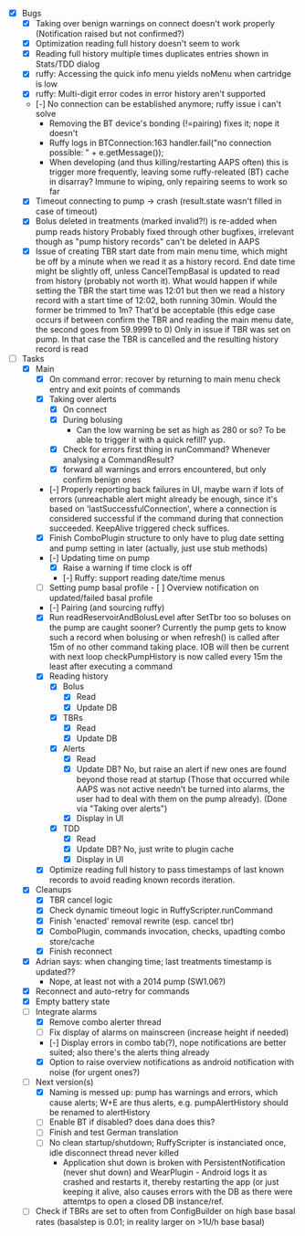 - [x] Bugs
  - [x] Taking over benign warnings on connect doesn't work properly
        (Notification raised but not confirmed?)
  - [x] Optimization reading full history doesn't seem to work
  - [x] Reading full history multiple times duplicates entries shown in Stats/TDD dialog
  - [x] ruffy: Accessing the quick info menu yields noMenu when cartridge is low
  - [x] ruffy: Multi-digit error codes in error history aren't supported
  - [-] No connection can be established anymore; ruffy issue i can't solve
    - Removing the BT device's bonding (!=pairing) fixes it; nope it doesn't
    - Ruffy logs in BTConnection:163  handler.fail("no connection possible: " + e.getMessage());
    - When developing (and thus killing/restarting AAPS often) this is trigger more frequently, leaving
      some ruffy-releated (BT) cache in disarray? Immune to wiping, only repairing seems to work so far
  - [x] Timeout connecting to pump -> crash (result.state wasn't filled in case of timeout)
  - [x] Bolus deleted in treatments  (marked invalid?!) is re-added when pump reads history
        Probably fixed through other bugfixes, irrelevant though as "pump history records" can't
        be deleted in AAPS
  - [x] Issue of creating TBR start date from main menu time, which might be off by a minute
        when we read it as a history record. End date time might be slightly off, unless
         CancelTempBasal is updated to read from history (probably not worth it).
         What would happen if while setting the TBR the start time was 12:01 but then
         we read a history record with a start time of 12:02, both running 30min.
         Would the former be trimmed to 1m? That'd be acceptable (this edge case occurs
         if between confirm the TBR and reading the main menu date, the second goes
         from 59.9999 to 0)
        Only in issue if TBR was set on pump. In that case the TBR is cancelled and the
        resulting history record is read
- [ ] Tasks
  - [x] Main
    - [x] On command error: recover by returning to main menu
          check entry and exit points of commands
    - [x] Taking over alerts
      - [x] On connect
      - [x] During bolusing
        - Can the low warning be set as high as 280 or so? To be able to trigger it with a quick refill? yup.
      - [x] Check for errors first thing in runCommand? Whenever analysing a CommandResult?
      - [x] forward all warnings and errors encountered, but only confirm benign ones
    - [-] Properly reporting back failures in UI, maybe warn if lots of errors (unreachable alert might
          already be enough, since it's based on 'lastSuccessfulConnection', where a connection is
          considered successful if the command during that connection succeeded.
          KeepAlive triggered check suffices.
    - [x] Finish ComboPlugin structure to only have to plug date setting and pump setting in later
          (actually, just use stub methods)
    - [-] Updating time on pump
      - [x] Raise a warning if time clock is off
      - [-] Ruffy: support reading date/time menus
    - [ ] Setting pump basal profile
          - [ ] Overview notification on updated/failed basal profile
    - [-] Pairing (and sourcing ruffy)
    - [x] Run readReservoirAndBolusLevel after SetTbr too so boluses on the pump are caught sooner?
          Currently the pump gets to know such a record when bolusing or when refresh() is called
          after 15m of no other command taking place. IOB will then be current with next loop
          checkPumpHistory is now called every 15m the least after executing a command
    - [x] Reading history
      - [x] Bolus
        - [x] Read
        - [x] Update DB
      - [x] TBRs
        - [x] Read
        - [x] Update DB
      - [x] Alerts
        - [x] Read
        - [x] Update DB? No, but raise an alert if new ones are found beyond those read at startup
              (Those that occurred while AAPS was not active needn't be turned into alarms,
               the user had to deal with them on the pump already). (Done via "Taking over alerts")
        - [x] Display in UI
      - [x] TDD
        - [x] Read
        - [x] Update DB? No, just write to plugin cache
        - [x] Display in UI
    - [x] Optimize reading full history to pass timestamps of last known records to avoid reading known records
          iteration.
  - [x] Cleanups
    - [x] TBR cancel logic
    - [x] Check dynamic timeout logic in RuffyScripter.runCommand
    - [x] Finish 'enacted' removal rewrite (esp. cancel tbr)
    - [x] ComboPlugin, commands invocation, checks, upadting combo store/cache
    - [x] Finish reconnect
  - [x] Adrian says: when changing time; last treatments timestamp is  updated??
    - Nope, at least not with a 2014 pump (SW1.06?)
  - [x] Reconnect and auto-retry for commands
  - [x] Empty battery state
  - [ ] Integrate alarms
    - [x] Remove combo alerter thread
    - [ ] Fix display of alarms on mainscreen (increase height if needed)
    - [-] Display errors in combo tab(?), nope notifications are better suited; also there's the alerts thing already
    - [x] Option to raise overview notifications as android notification with noise (for urgent ones?)
  - [ ] Next version(s)
    - [x] Naming is messed up: pump has warnings and errors, which cause alerts; W+E are thus alerts,
          e.g. pumpAlertHistory should be renamed to alertHistory
    - [ ] Enable BT if disabled? does dana does this?
    - [ ] Finish and test German translation
    - [ ] No clean startup/shutdown; RuffyScripter is instanciated once, idle disconnect thread never killed
        - Application shut down is broken with PersistentNotification (never shut down) and WearPlugin -
          Android logs it as crashed and restarts it, thereby restarting the app (or just keeping it alive,
          also causes errors with the DB as there were attemtps to open a closed DB instance/ref.
  - [ ] Check if TBRs are set to often from ConfigBuilder on high base basal rates (basalstep is 0.01; in reality larger on >1U/h base basal)
